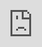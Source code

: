 ```yaml
---
layout: default
title: Level Lists
nav_order: 3
has_children: false
parent: xEdit
---
```

# Level Lists
How leveled lists work in xEdit

<div class="youtube-container">
  <iframe style="position: absolute; top: 0; left: 0; width: 100%; height: 100%;" 
    src="https://www.youtube.com/embed/mr6ynP3bx_s?si=mQpJTtBRtwh9neWd" 
    title="YouTube video player" 
    frameborder="0" 
    allow="accelerometer; autoplay; clipboard-write; encrypted-media; gyroscope; picture-in-picture; web-share" 
    referrerpolicy="strict-origin-when-cross-origin" 
    allowfullscreen>
  </iframe>
</div>
